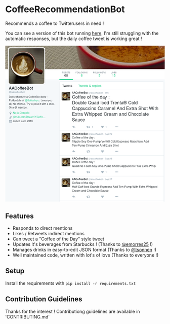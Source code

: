 # CoffeeRecommendationBot
Recommends a coffee to Twitterusers in need !

You can see a version of this bot running [here](https://twitter.com/aacoffeebot). I'm still struggling with the automatic responses, but the daily coffee tweet is working great !

![Screenshot of CoffeeRecommendationBot in action](https://github.com/DeastinY/CoffeeRecommendationBot/blob/master/coffeebot.png?raw=true)

## Features
- Responds to direct mentions
- Likes / Retweets indirect mentions
- Can tweet a "Coffee of the Day" style tweet
- Updates it's beverages from Starbucks ! (Thanks to [@emorres25](https://github.com/emorres25) !)
- Manages drinks in easy-to-edit JSON format (Thanks to [@tsonnen](https://github.com/tsonnen) !)
- Well maintained code, written with lot's of love (Thanks to everyone !)

## Setup
Install the requirements with `pip install -r requirements.txt`

## Contribution Guidelines
Thanks for the interest !
Contributiong guidelines are available in 'CONTRIBUTING.md'
